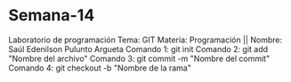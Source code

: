 # Semana-14
Laboratorio de programación
Tema: GIT
Materia: Programación ||
Nombre: Saúl Edenilson Pulunto Argueta
Comando 1: git init
Comando 2: git add "Nombre del archivo"
Comando 3: git commit -m "Nombre del commit"
Comando 4: git checkout -b "Nombre de la rama"

